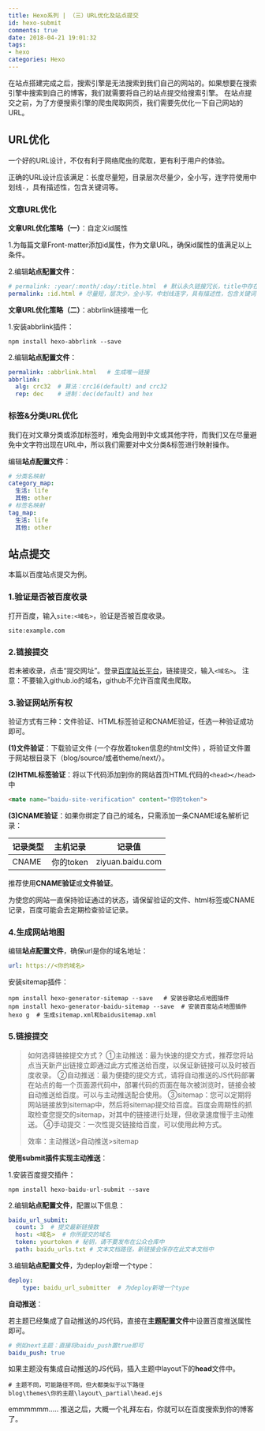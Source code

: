 ```yaml
---
title: Hexo系列 | （三）URL优化及站点提交
id: hexo-submit
comments: true
date: 2018-04-21 19:01:32
tags:
- hexo
categories: Hexo
---
```


<!--# Hexo系列 | （三）URL优化及站点提交-->

在站点搭建完成之后，搜索引擎是无法搜索到我们自己的网站的。如果想要在搜索引擎中搜索到自己的博客，我们就需要将自己的站点提交给搜索引擎。
在站点提交之前，为了方便搜索引擎的爬虫爬取网页，我们需要先优化一下自己网站的URL。

<!--more-->

## URL优化

一个好的URL设计，不仅有利于网络爬虫的爬取，更有利于用户的体验。

正确的URL设计应该满足：长度尽量短，目录层次尽量少，全小写，连字符使用中划线`-`，具有描述性，包含关键词等。

### 文章URL优化

**文章URL优化策略（一）**：自定义id属性

1.为每篇文章Front-matter添加id属性，作为文章URL，确保id属性的值满足以上条件。

2.编辑**站点配置文件**：

```yaml
# permalink: :year/:month/:day/:title.html  # 默认永久链接冗长，title中存在中文字符。
permalink: :id.html # 尽量短，层次少，全小写，中划线连字，具有描述性，包含关键词
```

**文章URL优化策略（二）**：abbrlink链接唯一化

1.安装abbrlink插件：

```shell
npm install hexo-abbrlink --save  
```

2.编辑**站点配置文件**：

```yaml
permalink: :abbrlink.html   # 生成唯一链接
abbrlink:
  alg: crc32  # 算法：crc16(default) and crc32
  rep: dec    # 进制：dec(default) and hex
```

### 标签&分类URL优化

我们在对文章分类或添加标签时，难免会用到中文或其他字符，而我们又在尽量避免中文字符出现在URL中，所以我们需要对中文分类&标签进行映射操作。

编辑**站点配置文件**：

```yaml
# 分类名映射
category_map:  
  生活: life
  其他: other
# 标签名映射
tag_map:
  生活: life
  其他: other
```

## 站点提交

本篇以百度站点提交为例。

### **1.验证是否被百度收录**

打开百度，输入`site:<域名>`，验证是否被百度收录。

```
site:example.com
```

### **2.链接提交**

若未被收录，点击“提交网址”。登录[百度站长平台](https://ziyuan.baidu.com/linksubmit/url)，链接提交，输入`<域名>`。
注意：不要输入github.io的域名，github不允许百度爬虫爬取。

### **3.验证网站所有权**

验证方式有三种：文件验证、HTML标签验证和CNAME验证，任选一种验证成功即可。

**(1)文件验证**：下载验证文件 (一个存放着token信息的html文件) ，将验证文件置于网站根目录下（blog/source/或者theme/next/）。

**(2)HTML标签验证**：将以下代码添加到你的网站首页HTML代码的`<head></head>`中

```html
<mate name="baidu-site-verification" content="你的token">
```

**(3)CNAME验证**：如果你绑定了自己的域名，只需添加一条CNAME域名解析记录：

| 记录类型 | 主机记录  | 记录值           |
| -------- | --------- | ---------------- |
| CNAME    | 你的token | ziyuan.baidu.com |

推荐使用**CNAME验证**或**文件验证**。

为使您的网站一直保持验证通过的状态，请保留验证的文件、html标签或CNAME记录，百度可能会去定期检查验证记录。

### **4.生成网站地图**

编辑**站点配置文件**，确保url是你的域名地址：

```yaml
url: https://<你的域名>
```

安装sitemap插件：

```shell
npm install hexo-generator-sitemap --save   # 安装谷歌站点地图插件
npm install hexo-generator-baidu-sitemap --save  # 安装百度站点地图插件
hexo g  # 生成sitemap.xml和baidusitemap.xml
```

### 5.链接提交

> 如何选择链接提交方式？
> ①主动推送：最为快速的提交方式，推荐您将站点当天新产出链接立即通过此方式推送给百度，以保证新链接可以及时被百度收录。
> ②自动推送：最为便捷的提交方式，请将自动推送的JS代码部署在站点的每一个页面源代码中，部署代码的页面在每次被浏览时，链接会被自动推送给百度。可以与主动推送配合使用。
> ③sitemap：您可以定期将网站链接放到sitemap中，然后将sitemap提交给百度。百度会周期性的抓取检查您提交的sitemap，对其中的链接进行处理，但收录速度慢于主动推送。
> ④手动提交：一次性提交链接给百度，可以使用此种方式。
>
> 效率：主动推送>自动推送>sitemap

**使用submit插件实现主动推送**：

1.安装百度提交插件：

```shell
npm install hexo-baidu-url-submit --save
```

2.编辑**站点配置文件**，配置以下信息：

```yaml
baidu_url_submit:
  count: 3  # 提交最新链接数
  host: <域名>  # 你所提交的域名
  token: yourtoken # 秘钥，请不要发布在公众仓库中
  path: baidu_urls.txt # 文本文档路径，新链接会保存在此文本文档中
```

3.编辑**站点配置文件**，为deploy新增一个type：

```yaml
deploy:
	type: baidu_url_submitter  # 为deploy新增一个type
```

**自动推送**：

若主题已经集成了自动推送的JS代码，直接在**主题配置文件**中设置百度推送属性即可。

```yaml
# 例如next主题：直接将baidu_push置true即可
baidu_push: true  
```

如果主题没有集成自动推送的JS代码，插入主题中layout下的**head**文件中。

```shell
# 主题不同，可能路径不同，但大都类似于以下路径
blog\themes\你的主题\layout\_partial\head.ejs
```



emmmmmm.....
推送之后，大概一个礼拜左右，你就可以在百度搜索到你的博客了。



